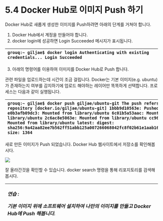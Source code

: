 # 5.4 Docker Hub로 이미지 Push 하기

Docker Hub로 새롭게 생성한 이미지를 Push하려면 아래의 단계를 거쳐야 합니다.

1. Docker Hub에서 계정을 만들어야 합니다.
2. docker login에 성공하면 Login Succeeded 메시지가 표시됩니다.

| `grouq:~ giljae$ docker login Authenticating with existing credentials... Login Succeeded` |
| :--- |


   3. 아래의 명령어를 이용하여 이미지를 Docker Hub로 Push 합니다.

관련 파일을 업로드하는데 시간이 조금 걸립니다. Docker는 기본 이미지\(e.g. ubuntu\)가 존재하는지 여부를 감지하기에 업로드 해야하는 레이어만 똑똑하게 선택합니다. 프로세스는 다음과 같이 실행됩니다.

| `grouq:~ giljae$ docker push giljae/ubuntu-git The push refers to repository [docker.io/giljae/ubuntu-git] 1bbb9d10563e: Pushed e0b3afb09dc3: Mounted from library/ubuntu 6c01b5a53aac: Mounted from library/ubuntu 2c6ac8e5063e: Mounted from library/ubuntu cc967c529ced: Mounted from library/ubuntu latest: digest: sha256:9a42aa82ee7b562ff51abb125a007266068042fc8f02b61e1aab16e3844930f9 size: 1364` |
| :--- |


새로 만든 이미지가 Push 되었습니다. Docker Hub 웹사이트에서 저장소를 확인해봅시다.

![](https://lh5.googleusercontent.com/EWZ4M07eM2fiyLGQdKPbvsXw7fHL0n4n1ON-btmQP3qiG7wEZcwGQ7ATdUHbJREInCnUwEiNDpLstsFNFGPgiuemtPvCnWWisnAnnpz5Kc0O3QmvtLRZ2ua2Agep0qPvVVz-yzYT)

잘 올라간것을 확인할 수 있습니다. docker search 명령을 통해 리포지토리를 검색해봅시다.

<table>
  <thead>
    <tr>
      <th style="text-align:left">
        <p><em><b>&#xC5F0;&#xC2B5; : </b></em>
        </p>
        <p><em><b>&#xAE30;&#xBCF8; &#xC774;&#xBBF8;&#xC9C0; &#xC704;&#xC5D0; &#xC18C;&#xD504;&#xD2B8;&#xC6E8;&#xC5B4; &#xC124;&#xCE58;&#xD558;&#xC5EC; &#xB098;&#xB9CC;&#xC758; &#xC774;&#xBBF8;&#xC9C0;&#xB97C; &#xB9CC;&#xB4E4;&#xACE0; Docker Hub&#xC5D0; Push &#xD574;&#xBD05;&#xB2C8;&#xB2E4;.</b></em>
        </p>
      </th>
    </tr>
  </thead>
  <tbody></tbody>
</table>
